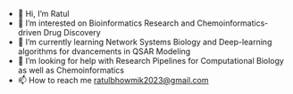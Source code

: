 - 👋 Hi, I’m Ratul
- 👀 I’m interested on Bioinformatics Research and Chemoinformatics-driven Drug Discovery
- 🌱 I’m currently learning Network Systems Biology and Deep-learning algorithms for dvancements in QSAR Modeling
- 💞️ I’m looking for help with Research Pipelines for Computational Biology as well as Chemoinformatics
- 📫 How to reach me ratulbhowmik2023@gmail.com


<!---
RatulChemoinformatics/RatulChemoinformatics is a ✨ special ✨ repository because its `README.md` (this file) appears on your GitHub profile.
You can click the Preview link to take a look at your changes.
--->
